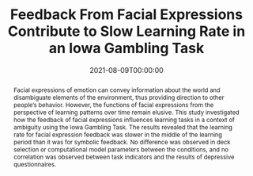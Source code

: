 ---
title: "Feedback From Facial Expressions Contribute to Slow Learning Rate in an Iowa Gambling Task"

authors: 
    - admin
date: "2021-08-09T00:00:00"
doi: "10.3389/fpsyg.2021.684249"

# Schedule page publish date (NOT publication's date).
publishDate: "2021-08-09T00:00:00Z"


# Publication type.
# Legend: 0 = Uncategorized; 1 = Conference paper; 2 = Journal article;
# 3 = Preprint / Working Paper; 4 = Report; 5 = Book; 6 = Book section;
# 7 = Thesis; 8 = Patent
publication_types: ["2"]

# Publication name and optional abbreviated version.
publication: "*Frontiers in Psychology*."
publication_short: "*Front. Psychol.*"

# Abstract and optional shortened version.
abstract: "Facial expressions of emotion can convey information about the world and disambiguate elements of the environment, thus providing direction to other people’s behavior. However, the functions of facial expressions from the perspective of learning patterns over time remain elusive. This study investigated how the feedback of facial expressions influences learning tasks in a context of ambiguity using the Iowa Gambling Task. The results revealed that the learning rate for facial expression feedback was slower in the middle of the learning period than it was for symbolic feedback. No difference was observed in deck selection or computational model parameters between the conditions, and no correlation was observed between task indicators and the results of depressive questionnaires."

# Summary. An optional shortened abstract.
#summary: 

url_pdf: https://www.frontiersin.org/articles/10.3389/fpsyg.2021.684249/full
url_code: ''
url_dataset: ''
url_poster: ''
url_project: ''
url_slides: ''
url_source: ''
url_video: ''

# Featured image
# To use, add an image named `featured.jpg/png` to your page's folder. 
image:
#  caption: 'Image credit: [**Unsplash**](https://unsplash.com/photos/jdD8gXaTZsc)'
  focal_point: ""
  preview_only: false


# Associated Projects (optional).
#   Associate this publication with one or more of your projects.
#   Simply enter your project's folder or file name without extension.
#   E.g. `internal-project` references `content/project/internal-project/index.md`.
#   Otherwise, set `projects: []`.
projects: []

# Slides (optional).
#   Associate this publication with Markdown slides.
#   Simply enter your slide deck's filename without extension.
#   E.g. `slides: "example"` references `content/slides/example/index.md`.
#   Otherwise, set `slides: ""`.
slides: example

---